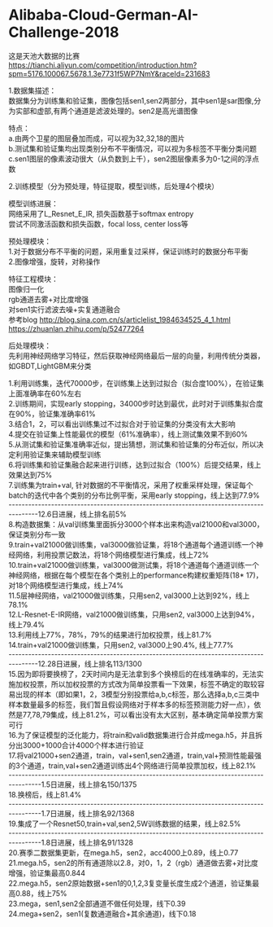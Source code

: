 # Alibaba-Cloud-German-AI-Challenge-2018

这是天池大数据的比赛<br/>
https://tianchi.aliyun.com/competition/introduction.htm?spm=5176.100067.5678.1.3e7731f5WP7NmY&raceId=231683<br/>



1.数据集描述：<br/>
数据集分为训练集和验证集，图像包括sen1,sen2两部分，其中sen1是sar图像,分为实部和虚部,有两个通道是滤波处理的。sen2是高光谱图像<br/>

特点：<br/>
a.由两个卫星的图层叠加而成，可以视为32,32,18的图片<br/>
b.测试集和验证集均出现类别分布不平衡情况，可以视为多标签不平衡分类问题<br/>
c.sen1图层的像素波动很大（从负数到上千），sen2图层像素多为0-1之间的浮点数<br/>

2.训练模型（分为预处理，特征提取，模型训练，后处理4个模块）<br/>

模型训练进展：<br/>
网络采用了L_Resnet_E_IR, 损失函数基于softmax entropy<br/>
尝试不同激活函数和损失函数，focal loss, center loss等<br/>

预处理模块：<br/>
1.对于数据分布不平衡的问题，采用重复过采样，保证训练时的数据分布平衡<br/>
2.图像增强，旋转，对称操作

特征工程模块：<br/>
图像归一化<br/>
rgb通道去雾+对比度增强<br/>
对sen1实行滤波去噪+实复通道融合<br/>
参考blog http://blog.sina.com.cn/s/articlelist_1984634525_4_1.html<br/>
https://zhuanlan.zhihu.com/p/52477264<br/>

后处理模块：<br/>
先利用神经网络学习特征，然后获取神经网络最后一层的向量，利用传统分类器，如GBDT,LightGBM来分类<br/>

1.利用训练集，迭代70000步，在训练集上达到过拟合（拟合度100%），在验证集上面准确率在60%左右<br/>
2.训练期间，实现early stopping，34000步时达到最优，此时对于训练集拟合度在90%，验证集准确率61%<br/>
3.结合1，2，可以看出训练集过不过拟合对于验证集的分类没有太大影响<br/>
4.提交在验证集上性能最优的模型（61%准确率），线上测试集效果不到60%<br/>
5.从测试集和验证集准确率近似，提出猜想，测试集和验证集的分布近似，所以决定利用验证集来辅助模型训练<br/>
6.将训练集和验证集融合起来进行训练，达到过拟合（100%）后提交结果，线上效果达到75%<br/>
7.训练集为train+val, 针对数据的不平衡情况，采用了权重采样处理，保证每个batch的迭代中各个类别的分布比例平衡，采用early stopping，线上达到77.9%<br/>
---------------------------------------------------------------------------------------12.6日进展，线上排名前5%<br/>
8.构造数据集：从val训练集里面拆分3000个样本出来构造val21000和val3000，保证类别分布一致<br/>
9.train+val21000做训练集，val3000做验证集，将18个通道每个通道训练一个神经网络，利用投票记数法，将18个网络模型进行集成，线上72%<br/>
10.train+val21000做训练集，val3000做测试集，将18个通道每个通道训练一个神经网络，根据在每个模型在各个类别上的performance构建权重矩阵(18* 17)，对18个网络模型进行集成，线上74%<br/>
11.5层神经网络，val21000做训练集，只用sen2, val3000上达到92%，线上78.1%<br/>
12.L-Resnet-E-IR网络，val21000做训练集，只用sen2, val3000上达到94%，线上79.4%<br/>
13.利用线上77%，78%，79%的结果进行加权投票，线上81.7%<br/>
14.train+val21000做训练集，只用sen2, val3000上90.4%, 线上77.7%<br/>
---------------------------------------------------------------------------------------12.28日进展，线上排名113/1300<br/>
15.因为即将要换榜了，2天时间内是无法拿到多个换榜后的在线准确率的，无法实施加权投票，所以加权投票的方式改为简单投票看一下效果，标签不确定的取较容易出现的样本（即如果1，2，3模型分别投票给a,b,c标签，那么选择a,b,c三类中样本数量最多的标签，我们暂且假设网络对于样本多的标签预测能力好一点），依然是77,78,79集成，线上81.2%，可以看出没有太大区别，基本确定简单投票方案可行<br/>
16.为了保证模型的泛化能力，将train和valid数据集进行合并成mega.h5，并且拆分出3000+1000合计4000个样本进行验证<br/>
17.将val21000+sen2通道，train，val+sen1,sen2通道，train,val+预测性能最强的3个通道，train,val+sen2通道训练出4个网络进行简单投票加权，线上82.1%<br/>
----------------------------------------------------------------------------------------1.5日进展，线上排名150/1375<br/>
18.换榜后，线上81.4%<br/>
----------------------------------------------------------------------------------------1.7日进展，线上排名92/1368<br/>
19.集成了一个Resnet50,train+val,sen2,5W训练数据的结果，线上82.5%<br/>
----------------------------------------------------------------------------------------1.8日进展，线上排名91/1328<br/>
20.赛季二数据集更新，在mega.h5，sen2，acc4000上0.89，线上0.77<br/>
21.mega.h5，sen2的所有通道除以2.8，对0，1，2（rgb）通道做去雾+对比度增强，验证集最高0.844<br/>
22.mega.h5，sen2原始数据+sen1的0,1,2,3复变量长度生成2个通道，验证集最高0.88，线上75%<br/>
23.mega，sen1,sen2全部通道不做任何处理，线下0.39<br/>
24.mega+sen2，sen1(复数通道融合+其余通道)，线下0.18<br/>
